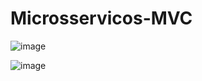 # Microsservicos-MVC

![image](https://github.com/3runoWilliam/Microsservicos-MVC/assets/85655579/b6b2e631-b102-4470-acb0-5de3fad2e98c)

![image](https://github.com/3runoWilliam/Microsservicos-MVC/assets/85655579/fd9d805d-8c01-4543-87fc-93985419ecae)
